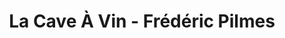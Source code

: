 ---
title: "La Cave À Vin - Frédéric Pilmes"
url: /antony/la-cave-a-vin-frederic-pilmes/
shop: vin
---